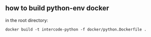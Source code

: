 ## how to build python-env docker 
in the root directory:
```
docker build -t intercode-python -f docker/python.Dockerfile .
```